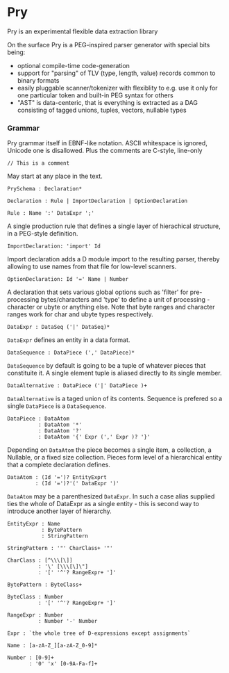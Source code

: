 Pry
==========

Pry is an experimental flexible data extraction library

On the surface Pry is a PEG-inspired parser generator with special bits being:

* optional compile-time code-generation
* support for "parsing" of TLV (type, length, value) records common to binary formats
* easily pluggable scanner/tokenizer with flexiblity to e.g. use it only for one particular token and built-in PEG syntax for others
* "AST" is data-centeric, that is everything is extracted as a DAG consisting of tagged unions, tuples, vectors, nullable types


### Grammar

Pry grammar itself in EBNF-like notation.
ASCII whitespace is ignored, Unicode one is disallowed.
Plus the comments are C-style, line-only 
```
// This is a comment
```
May start at any place in the text.

```
PrySchema : Declaration*
```

```
Declaration : Rule | ImportDeclaration | OptionDeclaration
```

```
Rule : Name ':' DataExpr ';'
```
A single production rule that  defines a single layer of hierachical structure, in a PEG-style definition.

```
ImportDeclaration: 'import' Id
```
Import declaration adds a D module import to the resulting parser,
thereby allowing to use names from that file for low-level scanners.

```
OptionDeclaration: Id '=' Name | Number
```
A declaration that sets various global options such as 'filter' for
pre-processing bytes/characters and 'type' to define a unit of processing - character or ubyte or anything else. Note that byte ranges 
and character ranges work for char and ubyte types respectively.

```
DataExpr : DataSeq ('|' DataSeq)*

```
`DataExpr` defines an entity in a data format. 

```
DataSequence : DataPiece (',' DataPiece)*
```
`DataSequence` by default is going to be a tuple of whatever pieces that constituite it. A single element tuple is aliased directly to its single member.

```
DataAlternative : DataPiece ('|' DataPiece )+
```
`DataAlternative` is a taged union of its contents. Sequence is prefered so a single `DataPiece` is a `DataSequence`.

```
DataPiece : DataAtom
          : DataAtom '*'
          : DataAtom '?'
          : DataAtom '{' Expr (',' Expr )? '}'
```
Depending on `DataAtom` the piece becomes a single item, a collection, a Nullable, or a fixed size collection. Pieces form level of a hierarchical entity that a complete declaration defines.

```
DataAtom : (Id '=')? EntityExprt 
         : (Id '=')?'(' DataExpr ')'
```

`DataAtom` may be a parenthesized `DataExpr`. In such a case alias supplied ties the whole of DataExpr as a single entity - this is second way to introduce another layer of hierarchy.

```
EntityExpr : Name 
           : BytePattern
           : StringPattern
```

```
StringPattern : '"' CharClass+ '"'
```

```
CharClass : [^\\\[\]]
          : '\' [\\\[\]\"]
          : '[' '^'? RangeExpr+ ']'
```

```
BytePattern : ByteClass+
```

```
ByteClass : Number
          : '[' '^'? RangeExpr+ ']'
```

```
RangeExpr : Number
          : Number '-' Number
```

```
Expr : `the whole tree of D-expressions except assignments`
```

```
Name : [a-zA-Z_][a-zA-Z_0-9]*

Number : [0-9]+
       : '0' 'x' [0-9A-Fa-f]+
```
